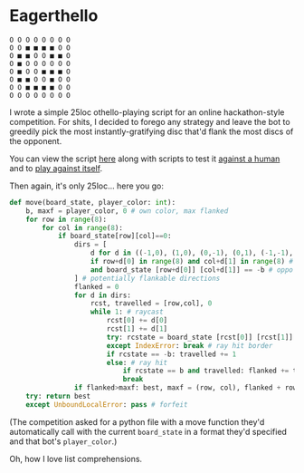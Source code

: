 # Eagerthello
```
O O O O O O O O
O O ■ ■ ■ ■ O O
O ■ ■ O O ■ ■ O
O ■ O O O O O O
O ■ O O ■ ■ ■ O
O ■ ■ O O ■ O O
O O ■ ■ ■ ■ O O
O O O O O O O O
```

I wrote a simple 25loc othello-playing script for an online hackathon-style competition.
For shits, I decided to forego any strategy and leave the bot to greedily pick the most instantly-gratifying disc that'd flank the most discs of the opponent.

You can view the script [here](https://github.com/AashvikTyagi/eagerthello/blob/main/bot.py) along with scripts to test it [against a human](https://github.com/AashvikTyagi/eagerthello/blob/main/test-human.py) and to [play against itself](https://github.com/AashvikTyagi/eagerthello/blob/main/test-bot.py).

Then again, it's only 25loc... here you go:
```python
def move(board_state, player_color: int):
    b, maxf = player_color, 0 # own color, max flanked
    for row in range(8):
        for col in range(8):
            if board_state[row][col]==0:
                dirs = [
                    d for d in ((-1,0), (1,0), (0,-1), (0,1), (-1,-1), (-1,1), (1,-1), (1,1))
                    if row+d[0] in range(8) and col+d[1] in range(8) # exists
                    and board_state [row+d[0]] [col+d[1]] == -b # oppo color
                ] # potentially flankable directions
                flanked = 0
                for d in dirs:
                    rcst, travelled = [row,col], 0
                    while 1: # raycast
                        rcst[0] += d[0]
                        rcst[1] += d[1]
                        try: rcstate = board_state [rcst[0]] [rcst[1]]
                        except IndexError: break # ray hit border
                        if rcstate == -b: travelled += 1
                        else: # ray hit
                            if rcstate == b and travelled: flanked += travelled
                            break
                if flanked>maxf: best, maxf = (row, col), flanked + row in (0, 7) and col in (0,7) # prefer corners
    try: return best
    except UnboundLocalError: pass # forfeit
```

(The competition asked for a python file with a move function they'd automatically call with the current `board_state` in a format they'd specified and that bot's `player_color`.)

Oh, how I love list comprehensions.
